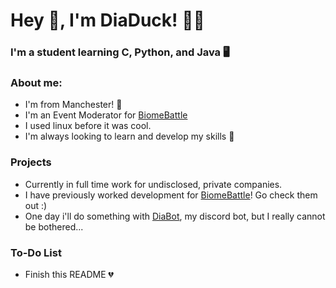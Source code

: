 # Hey :wave:, I'm DiaDuck! 💎🦆

### I'm a student learning C, Python, and Java 🖥️

### About me:
- I'm from Manchester! 📌
- I'm an Event Moderator for [BiomeBattle](https://twitter.com/BiomeBattle)
- I used linux before it was cool.
- I'm always looking to learn and develop my skills 🎉

### Projects
- Currently in full time work for undisclosed, private companies.
- I have previously worked development for [BiomeBattle](https://twitter.com/BiomeBattle)! Go check them out :)
- One day i'll do something with [DiaBot](https://github.com/diaduck/DiaBot), my discord bot, but I really cannot be bothered...

### To-Do List
- Finish this README 💔


<!---
diaduck/diaduck is a ✨ special ✨ repository because its `README.md` (this file) appears on your GitHub profile.
You can click the Preview link to take a look at your changes.
--->
